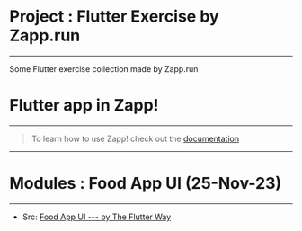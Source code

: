 # Project : Flutter Exercise by Zapp.run
*********************************************
 Some Flutter exercise collection made by Zapp.run

# Flutter app in Zapp!
----

> To learn how to use Zapp! check out the [documentation](https://docs.zapp.run)

----

# Modules : Food App UI (25-Nov-23)
---
- Src: [Food App UI --- by The Flutter Way](https://www.youtube.com/watch?v=sTeE-RDakbQ)